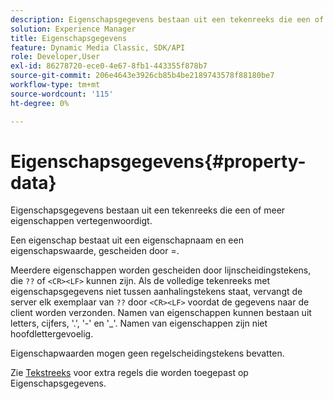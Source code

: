```yaml
---
description: Eigenschapsgegevens bestaan uit een tekenreeks die een of meer eigenschappen vertegenwoordigt.
solution: Experience Manager
title: Eigenschapsgegevens
feature: Dynamic Media Classic, SDK/API
role: Developer,User
exl-id: 86278720-ece0-4e67-8fb1-443355f878b7
source-git-commit: 206e4643e3926cb85b4be2189743578f88180be7
workflow-type: tm+mt
source-wordcount: '115'
ht-degree: 0%

---
```


# Eigenschapsgegevens{#property-data}

Eigenschapsgegevens bestaan uit een tekenreeks die een of meer eigenschappen vertegenwoordigt.

Een eigenschap bestaat uit een eigenschapnaam en een eigenschapswaarde, gescheiden door =.

Meerdere eigenschappen worden gescheiden door lijnscheidingstekens, die `??` of `<CR><LF>` kunnen zijn. Als de volledige tekenreeks met eigenschapsgegevens niet tussen aanhalingstekens staat, vervangt de server elk exemplaar van `??` door `<CR><LF>` voordat de gegevens naar de client worden verzonden. Namen van eigenschappen kunnen bestaan uit letters, cijfers, &#39;.&#39;, &#39;-&#39; en &#39;_&#39;. Namen van eigenschappen zijn niet hoofdlettergevoelig.

Eigenschapwaarden mogen geen regelscheidingstekens bevatten.

Zie [Tekstreeks](../../../../../../is-api/image-catalog/image-serving-api-ref/c-image-catalog-reference/c-overview/c-common-data-types/r-text-string.md#reference-ae0a9e181b0e40c6bcdb43af7f481d63) voor extra regels die worden toegepast op Eigenschapsgegevens.
